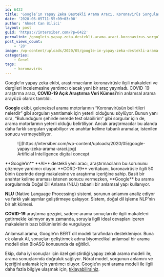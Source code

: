 ```yaml
---
id: 6422
title: 'Google’ın Yapay Zeka Destekli Arama Aracı, Koronavirüs Sorgularında Yardımcı Oluyor'
date: '2020-05-05T11:55:09+03:00'
author: 'Ahmet Can Bilici'
layout: post
guid: 'https://intersiber.com/?p=6422'
permalink: /googlein-yapay-zeka-destekli-arama-araci-koronavirus-sorgularinda-yardimci-oluyor/
post_views_count:
    - '20'
image: /wp-content/uploads/2020/05/google-in-yapay-zeka-destekli-arama-araci-koronavirus-sorgularinda-yardimci-oluyor.png
categories:
    - Genel
tags:
    - koronavirüs
---
```


Google’ın yapay zeka ekibi, araştırmacıların koronavirüsle ilgili makaleleri ve dergileri incelemesine yardımcı olacak yeni bir araç yayınladı. COVID-19 araştırma aracı, **COVID-19 Açık Araştırma Veri Kümesi**’nin anlamsal arama arayüzü olarak tanıtıldı.

**Google** ekibi, geleneksel arama motorlarının “Koronavirüsün belirtileri nelerdir” gibi sorguları yanıtlamak için yeterli olduğunu söylüyor. Bunun yanı sıra, “Bulunduğum şehirde nerede test olabilirim” gibi sorgular için de, arama motorlarının yeterli olduğu belirtiliyor. Ancak araştırmacılar bu alanda daha farklı sorguları yapabiliyor ve anahtar kelime tabanlı aramalar, istenilen sonucu vermeyebiliyor.

<figure class="wp-block-image size-large">![](https://intersiber.com/wp-content/uploads/2020/05/google-yapay-zeka-arama-araci.jpg)<figcaption>Artificial Intelligence digital concept</figcaption></figure>**Google’ın** **AI** destekli yeni aracı, araştırmacıların bu sorununu çözmeye yardımcı oluyor. **CORD-19** veritabanı, koronavirüsle ilgili 50 binin üzerinde dergi makalesine ve araştırma içeriğine sahip. Basit bir anahtar kelime araması istenen sonucu vermezken, **Google** bu arama sorgularında Doğal Dil Anlama (NLU) tabanlı bir anlamsal yapı kullanıyor.

**NLU** (Native Language Processing) sistemi, sorunun anlamını analiz ediyor ve farklı yaklaşımlar geliştirmeye çalışıyor. Sistem, doğal dil işleme NLP’nin bir alt kümesi.

**COVID-19** araştırma gezgini, sadece arama sonuçları ile ilgili makaleleri getirmekle kalmıyor aynı zamanda, soruyla ilgili ideal cevapları içeren makalelerin bazı bölümlerini de vurguluyor.

Anlamsal arama, Google’ın BERT dil modeli tarafından destekleniyor. Buna ek olarak AI, sonuçları geliştirmek adına biyomedikal anlamsal bir arama modeli olan BioASQ konusunda da eğitildi.

Ekip, daha iyi sonuçlar için özel geliştirdiği yapay zekalı arama modeli ile, arama sonuçlarında doğruluk sağlıyor. Nöral model, sorgunun anlamını ve içeriğini anlamak için yardımcı oluyor. Google’ın yeni arama modeli ile ilgili daha fazla bilgiye ulaşmak için, [tıklayabilirsiniz](https://covid19-research-explorer.appspot.com/).